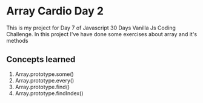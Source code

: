 # Array Cardio Day 2

This is my project for Day 7 of Javascript 30 Days Vanilla Js Coding Challenge. In this project I've have done some exercises about array and it's methods

## Concepts learned

1. Array.prototype.some()
2. Array.prototype.every()
3. Array.prototype.find()
3. Array.prototype.findIndex()